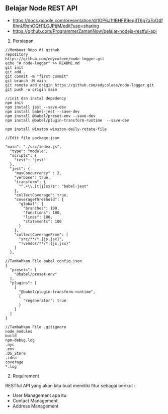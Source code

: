 ## Belajar Node REST API

- https://docs.google.com/presentation/d/1OP6J1tIBHFB9eq3T6g7a7oO4f8hnU9qhOQH1LGJPtjM/edit?usp=sharing
- https://github.com/ProgrammerZamanNow/belajar-nodejs-restful-api

1. Persiapan

```
//Membuat Repo di github
repository
https://github.com/edycoleee/node-logger.git
echo "# node-logger" >> README.md
git init
git add .
git commit -m "first commit"
git branch -M main
git remote add origin https://github.com/edycoleee/node-logger.git
git push -u origin main

//init dan instal depedency
npm init
npm install jest --save-dev
npm install babel-jest --save-dev
npm install @babel/preset-env --save-dev
npm install @babel/plugin-transform-runtime  --save-dev

npm install winston winston-daily-rotate-file

//Edit file package.json

"main": "./src/index.js",
  "type": "module",
  "scripts": {
    "test": "jest"
  },
  "jest": {
    "maxConcurrency" : 2,
    "verbose": true,
    "transform": {
      "^.+\\.[t|j]sx?$": "babel-jest"
    },
    "collectCoverage": true,
    "coverageThreshold": {
      "global": {
        "branches": 100,
        "functions": 100,
        "lines": 100,
        "statements": 100
      }
    },
    "collectCoverageFrom": [
      "src/**/*.{js,jsx}",
      "!vendor/**/*.{js,jsx}"
    ]
  },

//Tambahkan File babel.config.json
{
  "presets": [
    "@babel/preset-env"
  ],
  "plugins": [
    [
      "@babel/plugin-transform-runtime",
      {
        "regenerator": true
      }
    ]
  ]
}

//Tambahkan File .gitignore
node_modules
build
npm-debug.log
.nyc
.env
.DS_Store
.idea
coverage
*.log

```

2. Requirement

RESTful API yang akan kita buat memiliki fitur sebagai berikut :

- User Management
apa itu
- Contact Management
- Address Management

